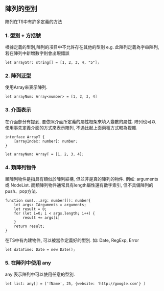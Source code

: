 ## 陣列的型別

陣列在TS中有許多定義的方法

### 1. 型別 + 方括號

根據定義的型別,陣列的項目中不允許存在其他的型別
e.g. 此陣列定義為字串陣列, 若在陣列中新增數字則會出現錯誤
```
let arrayStr: string[] = [1, 2, 3, 4, "5"];
```

### 2. 陣列[泛型]()

使用Array<elemType>來表示陣列.

```let arrayNum: Array<number> = [1, 2, 3, 4]```

### 3. 介面表示

在介面部分有提到, 要依照介面所定義的屬性框架來填入變數的屬性.
陣列也可以使用事先定義介面的方式來表示陣列, 不過比起上面兩種方式較為複雜.

```
interface ArrayT {
    [arrayIndex: number]: number;
}

let arrayNum: ArrayT = [1, 2, 3, 4];
```

### 4. 類陣列物件

類陣列物件是指具有類似於陣列結構, 但並非是真的陣列的物件.
例如: arguments 或 NodeList.
而類陣列物件通常具有length屬性還有數字索引, 但不具備陣列的push、pop方法.
```
function sum(...arg: number[]): number{
    let args: IArguments = arguments;
    let result = 0;
    for (let i=0; i < args.length; i++) {
        result += args[i]
    }
    return result;
}
```

在TS中有內建物件, 可以被當作定義好的型別.
如: Date, RegExp, Error
```
let dataTime: Date = new Date();
```

### 5. 在陣列中使用 any

any 表示陣列中可以使用任意的型別.

```
let list: any[] = ['fName', 25, {website: 'http://google.com'} ]
```